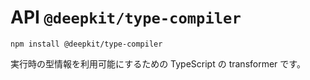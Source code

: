 # API `@deepkit/type-compiler`

```shell
npm install @deepkit/type-compiler
```

実行時の型情報を利用可能にするための TypeScript の transformer です。

<api-docs package="@deepkit/type-compiler"></api-docs>